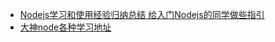 - [Nodejs学习和使用经验归纳总结 给入门Nodejs的同学做些指引](http://www.qidiantong.com/p/qianduan/7436.html)
- [大神node各种学习地址](http://blog.fens.me/series-nodejs/)
